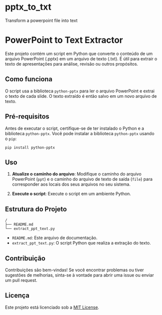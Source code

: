 # pptx_to_txt
Transform a powerpoint file into text

# PowerPoint to Text Extractor

Este projeto contém um script em Python que converte o conteúdo de um arquivo PowerPoint (.pptx) em um arquivo de texto (.txt). É útil para extrair o texto de apresentações para análise, revisão ou outros propósitos.

## Como funciona

O script usa a biblioteca `python-pptx` para ler o arquivo PowerPoint e extrai o texto de cada slide. O texto extraído é então salvo em um novo arquivo de texto.

## Pré-requisitos

Antes de executar o script, certifique-se de ter instalado o Python e a biblioteca `python-pptx`. Você pode instalar a biblioteca `python-pptx` usando o `pip`:

```
pip install python-pptx
```

## Uso

1. **Atualize o caminho do arquivo**:
   Modifique o caminho do arquivo PowerPoint (`ppt`) e o caminho do arquivo de texto de saída (`file`) para corresponder aos locais dos seus arquivos no seu sistema.

2. **Execute o script**:
   Execute o script em um ambiente Python.

## Estrutura do Projeto

```
/
├── README.md
└── extract_ppt_text.py
```

- `README.md`: Este arquivo de documentação.
- `extract_ppt_text.py`: O script Python que realiza a extração do texto.

## Contribuição

Contribuições são bem-vindas! Se você encontrar problemas ou tiver sugestões de melhorias, sinta-se à vontade para abrir uma issue ou enviar um pull request.

## Licença

Este projeto está licenciado sob a [MIT License](LICENSE).

